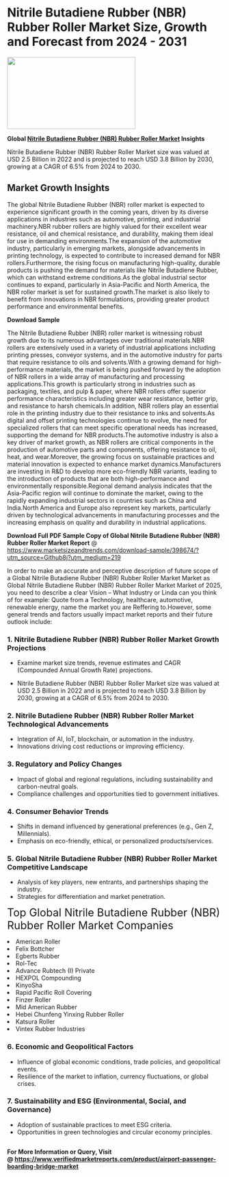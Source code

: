<H1>Nitrile Butadiene Rubber (NBR) Rubber Roller Market Size, Growth and Forecast from 2024 - 2031</H1><img class="aligncenter size-medium wp-image-584254" src="https://thirdeyenews.in/wp-content/uploads/2024/09/Global-Market-Research-300x168.jpeg" alt="" width="300" height="168" /><p><strong>Global&nbsp;<a href="https://www.marketsizeandtrends.com/download-sample/398674/?utm_source=Github8j?utm_medium=219">Nitrile Butadiene Rubber (NBR) Rubber Roller Market</a> Insights</strong></p><p>Nitrile Butadiene Rubber (NBR) Rubber Roller Market size was valued at USD 2.5 Billion in 2022 and is projected to reach USD 3.8 Billion by 2030, growing at a CAGR of 6.5% from 2024 to 2030.</p><p><h2>Market Growth Insights</h2> <p>The global Nitrile Butadiene Rubber (NBR) roller market is expected to experience significant growth in the coming years, driven by its diverse applications in industries such as automotive, printing, and industrial machinery.NBR rubber rollers are highly valued for their excellent wear resistance, oil and chemical resistance, and durability, making them ideal for use in demanding environments.The expansion of the automotive industry, particularly in emerging markets, alongside advancements in printing technology, is expected to contribute to increased demand for NBR rollers.Furthermore, the rising focus on manufacturing high-quality, durable products is pushing the demand for materials like Nitrile Butadiene Rubber, which can withstand extreme conditions.As the global industrial sector continues to expand, particularly in Asia-Pacific and North America, the NBR roller market is set for sustained growth.The market is also likely to benefit from innovations in NBR formulations, providing greater product performance and environmental benefits.</p> <p><strong>Download Sample</strong></p> <p>The Nitrile Butadiene Rubber (NBR) roller market is witnessing robust growth due to its numerous advantages over traditional materials.NBR rollers are extensively used in a variety of industrial applications including printing presses, conveyor systems, and in the automotive industry for parts that require resistance to oils and solvents.With a growing demand for high-performance materials, the market is being pushed forward by the adoption of NBR rollers in a wide array of manufacturing and processing applications.This growth is particularly strong in industries such as packaging, textiles, and pulp & paper, where NBR rollers offer superior performance characteristics including greater wear resistance, better grip, and resistance to harsh chemicals.In addition, NBR rollers play an essential role in the printing industry due to their resistance to inks and solvents.As digital and offset printing technologies continue to evolve, the need for specialized rollers that can meet specific operational needs has increased, supporting the demand for NBR products.The automotive industry is also a key driver of market growth, as NBR rollers are critical components in the production of automotive parts and components, offering resistance to oil, heat, and wear.Moreover, the growing focus on sustainable practices and material innovation is expected to enhance market dynamics.Manufacturers are investing in R&D to develop more eco-friendly NBR variants, leading to the introduction of products that are both high-performance and environmentally responsible.Regional demand analysis indicates that the Asia-Pacific region will continue to dominate the market, owing to the rapidly expanding industrial sectors in countries such as China and India.North America and Europe also represent key markets, particularly driven by technological advancements in manufacturing processes and the increasing emphasis on quality and durability in industrial applications.</p> <p><span class=""><strong>Download Full PDF Sample Copy of Global Nitrile Butadiene Rubber (NBR) Rubber Roller Market Report</strong> @ <a href="https://www.marketsizeandtrends.com/download-sample/398674/?utm_source=Github8j?utm_medium=219" target="_blank">https://www.marketsizeandtrends.com/download-sample/398674/?utm_source=Github8j?utm_medium=219</a></span></p><p>In order to make an accurate and perceptive description of future scope of a Global&nbsp;Nitrile Butadiene Rubber (NBR) Rubber Roller Market Market as Global&nbsp;Nitrile Butadiene Rubber (NBR) Rubber Roller Market Market of 2025, you need to describe a clear Vision &ndash; What Industry or Linda can you think of for example: Quote from a Technology, healthcare, automotive, renewable energy, name the market you are Reffering to.However, some general trends and factors usually impact market reports and their future outlook include:</p><h3>1.&nbsp;<strong>Nitrile Butadiene Rubber (NBR) Rubber Roller Market Growth Projections</strong></h3><ul><li>Examine market size trends, revenue estimates and CAGR (Compounded Annual Growth Rate) projections.</li><li><p>Nitrile Butadiene Rubber (NBR) Rubber Roller Market size was valued at USD 2.5 Billion in 2022 and is projected to reach USD 3.8 Billion by 2030, growing at a CAGR of 6.5% from 2024 to 2030.</p></li></ul><h3>2.&nbsp;<strong>Nitrile Butadiene Rubber (NBR) Rubber Roller Market Technological Advancements</strong></h3><ul><li>Integration of AI, IoT, blockchain, or automation in the industry.</li><li>Innovations driving cost reductions or improving efficiency.</li></ul><h3>3.&nbsp;<strong>Regulatory and Policy Changes</strong></h3><ul><li>Impact of global and regional regulations, including sustainability and carbon-neutral goals.</li><li>Compliance challenges and opportunities tied to government initiatives.</li></ul><h3>4.&nbsp;<strong>Consumer Behavior Trends</strong></h3><ul><li>Shifts in demand influenced by generational preferences (e.g., Gen Z, Millennials).</li><li>Emphasis on eco-friendly, ethical, or personalized products/services.</li></ul><h3>5.&nbsp;<strong>Global Nitrile Butadiene Rubber (NBR) Rubber Roller Market Competitive Landscape</strong></h3><ul><li>Analysis of key players, new entrants, and partnerships shaping the industry.</li><li>Strategies for differentiation and market penetration.</li></ul><p data-pm-slice="1 1 []"><span style="color: inherit; font-family: inherit; font-size: 25px;">Top Global Nitrile Butadiene Rubber (NBR) Rubber Roller Market Companies</span></p><div class="" data-test-id=""><p><li>American Roller</li><li> Felix Bottcher</li><li> Egberts Rubber</li><li> Rol-Tec</li><li> Advance Rubtech (I) Private</li><li> HEXPOL Compounding</li><li> KinyoSha</li><li> Rapid Pacific Roll Covering</li><li> Finzer Roller</li><li> Mid American Rubber</li><li> Hebei Chunfeng Yinxing Rubber Roller</li><li> Katsura Roller</li><li> Vintex Rubber Industries</li></p></div><h3>6.&nbsp;<strong>Economic and Geopolitical Factors</strong></h3><ul><li>Influence of global economic conditions, trade policies, and geopolitical events.</li><li>Resilience of the market to inflation, currency fluctuations, or global crises.</li></ul><h3>7.&nbsp;<strong>Sustainability and ESG (Environmental, Social, and Governance)</strong></h3><ul><li>Adoption of sustainable practices to meet ESG criteria.</li><li>Opportunities in green technologies and circular economy principles.</li></ul><h2><strong style="font-size: 14px;">For More Information or Query, Visit @&nbsp;</strong><a style="background-color: #ffffff; font-size: 14px;" href="https://www.marketsizeandtrends.com/report/nitrile-butadiene-rubber-nbr-rubber-roller-market/" target="_blank">https://www.verifiedmarketreports.com/product/airport-passenger-boarding-bridge-market</a></h2>